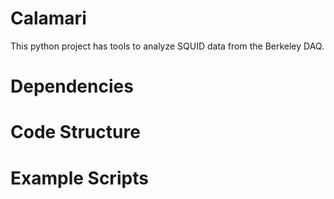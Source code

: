 Calamari
========

This python project has tools to analyze SQUID data from the Berkeley DAQ.

Dependencies
============

Code Structure
==============

Example Scripts
===============
